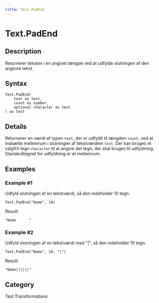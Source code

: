 ```yaml
---
title: Text.PadEnd
---
```


# Text.PadEnd


## Description

Returnerer teksten i en angivet længde ved at udfylde slutningen af den angivne tekst.


## Syntax

```powerquery
Text.PadEnd(
    text as text,
    count as number,
    optional character as text
) as text
```


## Details

Returnerer en værdi af typen <code>text</code>, der er udfyldt til længden <code>count</code>, ved at indsætte mellemrum i slutningen af tekstværdien <code>text</code>.    Der kan bruges et valgfrit tegn <code>character</code> til at angive det tegn, der skal bruges til udfyldning. Standardtegnet for udfyldning er et mellemrum.


## Examples

### Example #1 
Udfyld slutningen af en tekstværdi, så den indeholder 10 tegn.
```powerquery
Text.PadEnd("Name", 10)
```

Result: 
```powerquery
"Name      "
```


### Example #2 
Udfyld slutningen af en tekstværdi med &#34;|&#34;, så den indeholder 10 tegn.
```powerquery
Text.PadEnd("Name", 10, "|")
```

Result: 
```powerquery
"Name||||||"
```




## Category
Text.Transformations

